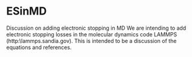 # ESinMD
Discussion on adding electronic stopping in MD
We are intending to add electronic stopping losses in the molecular dynamics code LAMMPS (http:\\lammps.sandia.gov). This is intended to be a discussion of the equations and references.

